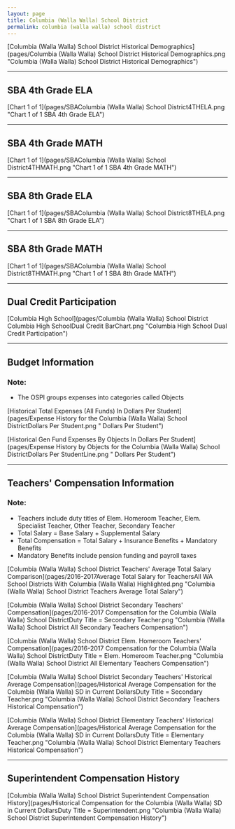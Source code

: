 ```yaml
---
layout: page
title: Columbia (Walla Walla) School District
permalink: columbia (walla walla) school district
---
```



[Columbia (Walla Walla) School District Historical Demographics](pages/Columbia (Walla Walla) School District Historical Demographics.png "Columbia (Walla Walla) School District Historical Demographics")

___

## SBA 4th Grade ELA

[Chart 1 of 1](pages/SBAColumbia (Walla Walla) School District4THELA.png "Chart 1 of 1 SBA 4th Grade ELA")


___

## SBA 4th Grade MATH

[Chart 1 of 1](pages/SBAColumbia (Walla Walla) School District4THMATH.png "Chart 1 of 1 SBA 4th Grade MATH")


___

## SBA 8th Grade ELA

[Chart 1 of 1](pages/SBAColumbia (Walla Walla) School District8THELA.png "Chart 1 of 1 SBA 8th Grade ELA")


___

## SBA 8th Grade MATH

[Chart 1 of 1](pages/SBAColumbia (Walla Walla) School District8THMATH.png "Chart 1 of 1 SBA 8th Grade MATH")


___

## Dual Credit Participation

[Columbia High School](pages/Columbia (Walla Walla) School District Columbia High SchoolDual Credit BarChart.png "Columbia High School Dual Credit Participation")


___

## Budget Information
### Note:
- The OSPI groups expenses into categories called Objects

[Historical Total Expenses (All Funds) In Dollars Per Student](pages/Expense History for the Columbia (Walla Walla) School DistrictDollars Per Student.png " Dollars Per Student")

[Historical Gen Fund Expenses By Objects In Dollars Per Student](pages/Expense History by Objects for the Columbia (Walla Walla) School DistrictDollars Per StudentLine.png " Dollars Per Student")


___

## Teachers' Compensation Information
### Note:
- Teachers include duty titles of Elem. Homeroom Teacher, Elem. Specialist Teacher, Other Teacher, Secondary Teacher
- Total Salary = Base Salary + Supplemental Salary
- Total Compensation = Total Salary + Insurance Benefits + Mandatory Benefits
- Mandatory Benefits include pension funding and payroll taxes

[Columbia (Walla Walla) School District Teachers' Average Total Salary Comparison](pages/2016-2017Average Total Salary for TeachersAll WA School Districts With Columbia (Walla Walla) Highlighted.png "Columbia (Walla Walla) School District Teachers Average Total Salary")

[Columbia (Walla Walla) School District Secondary Teachers' Compensation](pages/2016-2017 Compensation for the Columbia (Walla Walla) School DistrictDuty Title = Secondary Teacher.png "Columbia (Walla Walla) School District All Secondary Teachers Compensation")

[Columbia (Walla Walla) School District Elem. Homeroom Teachers' Compensation](pages/2016-2017 Compensation for the Columbia (Walla Walla) School DistrictDuty Title = Elem. Homeroom Teacher.png "Columbia (Walla Walla) School District All Elementary Teachers Compensation")

[Columbia (Walla Walla) School District Secondary Teachers' Historical Average Compensation](pages/Historical Average Compensation for the Columbia (Walla Walla) SD in Current DollarsDuty Title = Secondary Teacher.png "Columbia (Walla Walla) School District Secondary Teachers Historical Compensation")

[Columbia (Walla Walla) School District Elementary Teachers' Historical Average Compensation](pages/Historical Average Compensation for the Columbia (Walla Walla) SD in Current DollarsDuty Title = Elementary Teacher.png "Columbia (Walla Walla) School District Elementary Teachers Historical Compensation")


___

## Superintendent Compensation History

[Columbia (Walla Walla) School District Superintendent Compensation History](pages/Historical Compensation for the Columbia (Walla Walla) SD in Current DollarsDuty Title = Superintendent.png "Columbia (Walla Walla) School District Superintendent Compensation History")

